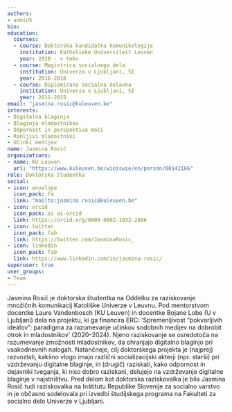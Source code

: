 ```yaml
---
authors:
- admin5
bio: 
education:
  courses:
  - course: Doktorska kandidatka komunikologije
    institution: Katholieke Universiteit Leuven
    year: 2020 - v teku
  - course: Magistrica socialnega dela
    institution: Univerza v Ljubljani, SI
    year: 2016-2018
  - course: Diplomirana socialna delavka
    institution: Univerza v Ljubljani, SI
    year: 2011-2015
email: "jasmina.rosic@kuleuven.be"
interests:
- Digitalna blaginja
- Blaginja mladostnikov
- Odpornost in perspektiva moči
- Ranljivi mladostniki
- Učinki medijev
name: Jasmina Rosič
organizations:
- name: KU Leuven
  url: "https://www.kuleuven.be/wieiswie/en/person/00142166"
role: Doktorska študentka
social:
- icon: envelope
  icon_pack: fa
  link: "mailto:jasmina.rosic@kuleuven.be"
- icon: orcid
  icon_pack: ai ai-orcid
  link: https://orcid.org/0000-0002-1932-2806
- icon: twitter
  icon_pack: fab
  link: https://twitter.com/JasminaRosic_
- icon: linkedin
  icon_pack: fab
  link: https://www.linkedin.com/in/jasmina-rosic/
superuser: true
user_groups:
- Team
---
```


Jasmina Rosič je doktorska študentka na Oddelku za raziskovanje množičnih komunikacij Katoliške Univerze v Leuvnu. Pod mentorstvom docentke Laure Vandenbosch (KU Leuven) in docentke Bojane Lobe (U v Ljubljani) dela na projektu, ki ga financira ERC: ‘Spremenljivost “pokvarljivih idealov”: paradigma za razumevanje učinkov sodobnih medijev na dobrobit otrok in mladostnikov’ (2020–2024). Njeno raziskovanje se osredotoča na razumevanje zmožnosti mladostnikov, da ohranjajo digitalno blaginjo pri vsakodnevnih nalogah. Natančneje, cilj doktorskega projekta je (najprej) razvozlati, kakšno vlogo imajo različni socializacijski akterji (npr. starši) pri vzdrževanju digitalne blaginje, in (drugič) raziskati, kako odpornost in dejavniki tveganja, ki niso dobro raziskani, delujejo na vzdrževanje digitalne blaginje v najstništvu. Pred delom kot doktorska raziskovalka je bila Jasmina Rosič tudi raziskovalka na Inštitutu Republike Slovenije za socialno varstvo in je občasno sodelovala pri izvedbi študijskega programa na Fakulteti za socialno delo Univerze v Ljubljani.